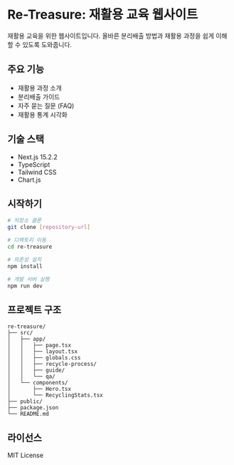 # Re-Treasure: 재활용 교육 웹사이트

재활용 교육을 위한 웹사이트입니다. 올바른 분리배출 방법과 재활용 과정을 쉽게 이해할 수 있도록 도와줍니다.

## 주요 기능

- 재활용 과정 소개
- 분리배출 가이드
- 자주 묻는 질문 (FAQ)
- 재활용 통계 시각화

## 기술 스택

- Next.js 15.2.2
- TypeScript
- Tailwind CSS
- Chart.js

## 시작하기

```bash
# 저장소 클론
git clone [repository-url]

# 디렉토리 이동
cd re-treasure

# 의존성 설치
npm install

# 개발 서버 실행
npm run dev
```

## 프로젝트 구조

```
re-treasure/
├── src/
│   ├── app/
│   │   ├── page.tsx
│   │   ├── layout.tsx
│   │   ├── globals.css
│   │   ├── recycle-process/
│   │   ├── guide/
│   │   └── qa/
│   └── components/
│       ├── Hero.tsx
│       └── RecyclingStats.tsx
├── public/
├── package.json
└── README.md
```

## 라이선스

MIT License 